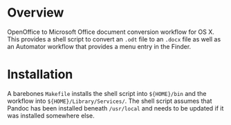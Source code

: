 # Overview
OpenOffice to Microsoft Office document conversion workflow for OS X.  This
provides a shell script to convert an `.odt` file to an `.docx` file as well as
an Automator workflow that provides a menu entry in the Finder.

# Installation
A barebones `Makefile` installs the shell script into `${HOME}/bin` and the
workflow into `${HOME}/Library/Services/`.  The shell script assumes that Pandoc
has been installed beneath `/usr/local` and needs to be updated if it was
installed somewhere else.

